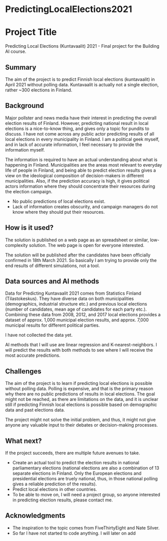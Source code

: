 # PredictingLocalElections2021

# Project Title

Predicting Local Elections (Kuntavaalit) 2021 - Final project for the Building AI course.

## Summary

The aim of the project is to predict Finnish local elections (kuntavaalit) in April 2021 without polling data. Kuntavaalit is actually not a single election, rather ~300 elections in Finland.


## Background

Major pollster and news media have their interest in predicting the overall election results of Finland. However, predicting national result in local elections is a nice-to-know thing, and gives only a topic for pundits to discuss. I have not come across any public actor predicting results of all local elections in every municipality in Finland. I am a political geek myself, and in lack of accurate information, I feel necessary to provide the information myself.

The information is required to have an actual understanding about what is happening in Finland. Municipalities are the areas most relevant to everyday life of people in Finland, and being able to predict election results gives a view on the ideological composition of decision-makers in different municipalities. Also, if the prediction accuracy is high, it gives political actors information where they should concentrate their resources during the election campaign.

* No public predictions of local elections exist.
* Lack of information creates obscurity, and campaign managers do not know where they should put their resources.


## How is it used?

The solution is published on a web page as an spreadsheet or similar, low-complexity solution. The web page is open for everyone interested.

The solution will be published after the candidates have been officially confirmed in 18th March 2021. So basically I am trying to provide only the end results of different simulations, not a tool.


## Data sources and AI methods
Data for Predicting Kuntavaalit 2021 comes from Statistics Finland (Tilastokeskus). They have diverse data on both municipalities (demographics, industrial structure etc.) and previous local elections (number of candidates, mean age of candidates for each party etc.). Combining these data from 2008, 2012, and 2017 local elections provides a dataset of approx. 1,000 municipal election results, and approx. 7,000 municipal results for different political parties.

I have not collected the data yet.

AI methods that I will use are linear regression and K-nearest-neighbors. I will predict the results with both methods to see where I will receive the most accurate predictions.


## Challenges

The aim of the project is to learn if predicting local elections is possible without polling data. Polling is expensive, and that is the primary reason why there are no public predictions of results in local elections. The goal might not be reached, as there are limitations on the data, and it is unclear still if predicting Finnish local elections is possible based on demographic data and past elections data.

The project might not solve the initial problem, and thus, it might not give anyone any valuable input to their debates or decision-making processes.


## What next?

If the project succeeds, there are multiple future avenues to take.
* Create an actual tool to predict the election results in national parliamentary elections (national elections are also a combination of 13 separate elections in Finland. Only the European elections and presidential elections are truely national, thus, in those national polling gives a reliable prediction of the results).
* Predict local elections in other countries.
* To be able to move on, I will need a project group, so anyone interested in predicting election results, please contact me.


## Acknowledgments

* The inspiration to the topic comes from FiveThirtyEight and Nate Silver.
* So far I have not started to code anything. I will later on add 
